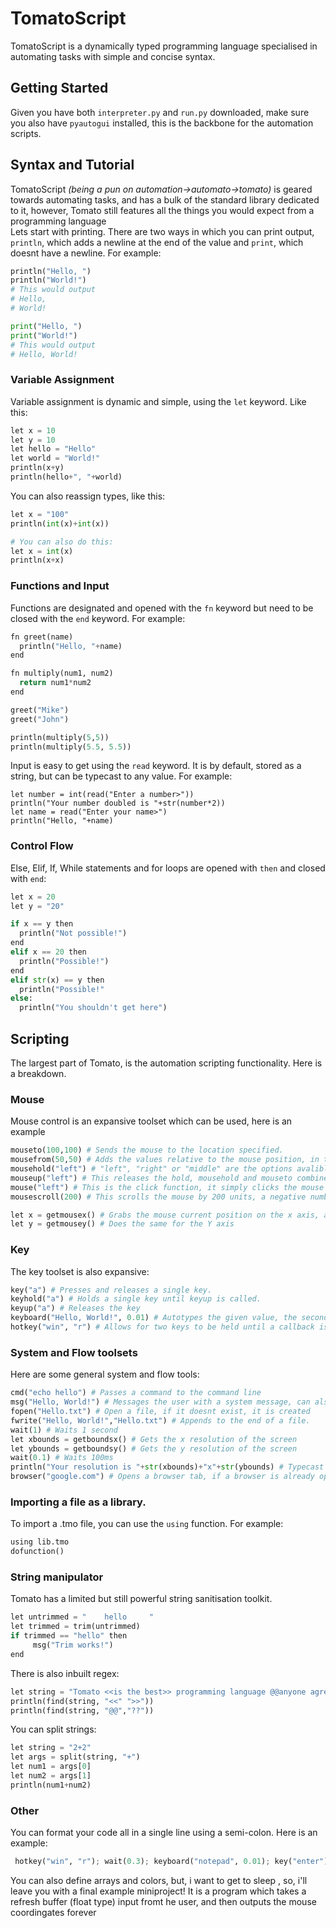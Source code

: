 # TomatoScript
TomatoScript is a dynamically typed programming language specialised in automating tasks with simple and concise syntax.
## Getting Started
Given you have both `interpreter.py` and `run.py` downloaded, make sure you also have `pyautogui` installed, this is the backbone for the automation scripts.<br>
## Syntax and Tutorial
TomatoScript *(being a pun on automation->automato->tomato)* is geared towards automating tasks, and has a bulk of the standard library dedicated to it, however, Tomato still features all the things you would expect from a programming language<br>
Lets start with printing. There are two ways in which you can print output, `println`, which adds a newline at the end of the value and `print`, which doesnt have a newline. For example:<br>
```python
println("Hello, ")
println("World!")
# This would output
# Hello, 
# World!

print("Hello, ")
print("World!")
# This would output
# Hello, World!
```
### Variable Assignment
Variable assignment is dynamic and simple, using the `let` keyword. Like this:
```python
let x = 10
let y = 10
let hello = "Hello"
let world = "World!"
println(x+y)
println(hello+", "+world)
```
You can also reassign types, like this:
```python
let x = "100"
println(int(x)+int(x))

# You can also do this:
let x = int(x)
println(x+x)
```

### Functions and Input
Functions are designated and opened with the `fn` keyword but need to be closed with the `end` keyword. For example:
```python
fn greet(name)
  println("Hello, "+name)
end

fn multiply(num1, num2)
  return num1*num2
end

greet("Mike")
greet("John")

println(multiply(5,5))
println(multiply(5.5, 5.5))
```
Input is easy to get using the `read` keyword. It is by default, stored as a string, but can be typecast to any value. For example:
```
let number = int(read("Enter a number>"))
println("Your number doubled is "+str(number*2))
let name = read("Enter your name>")
println("Hello, "+name)
```
### Control Flow
Else, Elif, If, While statements and for loops are opened with `then` and closed with `end`:
```python
let x = 20
let y = "20"

if x == y then
  println("Not possible!")
end
elif x == 20 then
  println("Possible!")
end
elif str(x) == y then
  println("Possible!"
else:
  println("You shouldn't get here")
```
## Scripting
The largest part of Tomato, is the automation scripting functionality. Here is a breakdown.
### Mouse
Mouse control is an expansive toolset which can be used, here is an example<br>
```python
mouseto(100,100) # Sends the mouse to the location specified.
mousefrom(50,50) # Adds the values relative to the mouse position, in this case +50 to both the x and y axis.
mousehold("left") # "left", "right" or "middle" are the options avalible. This holds the button until mouseup is called.
mouseup("left") # This releases the hold, mousehold and mouseto combined together create a drag function.
mouse("left") # This is the click function, it simply clicks the mouse button specified
mousescroll(200) # This scrolls the mouse by 200 units, a negative number will scroll down.

let x = getmousex() # Grabs the mouse current position on the x axis, allocating it into x
let y = getmousey() # Does the same for the Y axis
```
### Key
The key toolset is also expansive:
```python
key("a") # Presses and releases a single key.
keyhold("a") # Holds a single key until keyup is called.
keyup("a") # Releases the key
keyboard("Hello, World!", 0.01) # Autotypes the given value, the second argument decides the time interval, 0.0 is the quickest, but 0.01-0.001 minimum is reccomended.
hotkey("win", "r") # Allows for two keys to be held until a callback is recieved. Here we open up the run dialog.
```
### System and Flow toolsets
Here are some general system and flow tools:
```python
cmd("echo hello") # Passes a command to the command line
msg("Hello, World!") # Messages the user with a system message, can also be done through the cmd tool.
fopen("Hello.txt") # Open a file, if it doesnt exist, it is created
fwrite("Hello, World!","Hello.txt") # Appends to the end of a file.
wait(1) # Waits 1 second
let xbounds = getboundsx() # Gets the x resolution of the screen
let ybounds = getboundsy() # Gets the y resolution of the screen
wait(0.1) # Waits 100ms
println("Your resolution is "+str(xbounds)+"x"+str(ybounds) # Typecast the bounds values
browser("google.com") # Opens a browser tab, if a browser is already open, it will just open a tab in the existing session browser
```
### Importing a file as a library.
To import a .tmo file, you can use the `using` function. For example:
```python
using lib.tmo
dofunction()
```
### String manipulator
Tomato has a limited but still powerful string sanitisation toolkit.
```python
let untrimmed = "    hello     "
let trimmed = trim(untrimmed)
if trimmed == "hello" then
     msg("Trim works!")
end
```
There is also inbuilt regex:
```python
let string = "Tomato <<is the best>> programming language @@anyone agree??"
println(find(string, "<<" ">>"))
println(find(string, "@@","??"))
```
You can split strings:
```python
let string = "2+2"
let args = split(string, "+")
let num1 = args[0]
let num2 = args[1]
println(num1+num2)
```

### Other
You can format your code all in a single line using a semi-colon. Here is an example:
```python
 hotkey("win", "r"); wait(0.3); keyboard("notepad", 0.01); key("enter"); wait(0.75); keyboard("Hello, World!")
```
You can also define arrays and colors, but, i want to get to sleep , so, i'll leave you with a final example miniproject! It is a program which takes a refresh buffer (float type) input fromt he user, and then outputs the mouse coordingates forever
